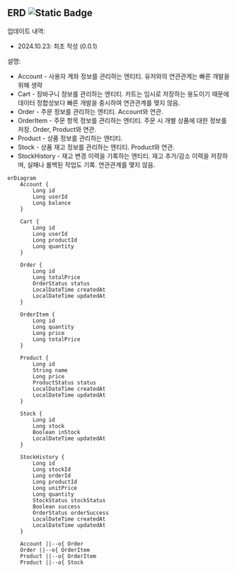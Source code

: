 ## ERD ![Static Badge](https://img.shields.io/badge/version-0.0.1-blue)

업데이트 내역:

- 2024.10.23: 최초 작성 (0.0.1)

설명:

- Account - 사용자 계좌 정보를 관리하는 엔티티. 유저와의 연관관계는 빠른 개발을 위해 생략
- Cart - 장바구니 정보를 관리하는 엔티티. 카트는 임시로 저장하는 용도이기 때문에 데이터 정합성보다 빠른 개발을 중시하여 연관관계를 맺지 않음.
- Order - 주문 정보를 관리하는 엔티티. Account와 연관.
- OrderItem - 주문 항목 정보를 관리하는 엔티티. 주문 시 개별 상품에 대한 정보를 저장. Order, Product와 연관.
- Product - 상품 정보를 관리하는 엔티티.
- Stock - 상품 재고 정보를 관리하는 엔티티. Product와 연관.
- StockHistory - 재고 변경 이력을 기록하는 엔티티. 재고 추가/감소 이력을 저장하며, 실패나 롤백된 작업도 기록. 연관관계를 맺지 않음.

```mermaid
erDiagram
    Account {
        Long id
        Long userId
        Long balance
    }

    Cart {
        Long id
        Long userId
        Long productId
        Long quantity
    }

    Order {
        Long id
        Long totalPrice
        OrderStatus status
        LocalDateTime createdAt
        LocalDateTime updatedAt
    }

    OrderItem {
        Long id
        Long quantity
        Long price
        Long totalPrice
    }

    Product {
        Long id
        String name
        Long price
        ProductStatus status
        LocalDateTime createdAt
        LocalDateTime updatedAt
    }

    Stock {
        Long id
        Long stock
        Boolean inStock
        LocalDateTime updatedAt
    }

    StockHistory {
        Long id
        Long stockId
        Long orderId
        Long productId
        Long unitPrice
        Long quantity
        StockStatus stockStatus
        Boolean success
        OrderStatus orderSuccess
        LocalDateTime createdAt
        LocalDateTime updatedAt
    }

    Account ||--o{ Order 
    Order ||--o{ OrderItem
    Product ||--o{ OrderItem
    Product ||--o{ Stock
```